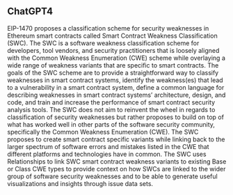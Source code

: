 ## ChatGPT4

EIP-1470 proposes a classification scheme for security weaknesses in Ethereum smart contracts called Smart Contract Weakness Classification (SWC). The SWC is a software weakness classification scheme for developers, tool vendors, and security practitioners that is loosely aligned with the Common Weakness Enumeration (CWE) scheme while overlaying a wide range of weakness variants that are specific to smart contracts. The goals of the SWC scheme are to provide a straightforward way to classify weaknesses in smart contract systems, identify the weakness(es) that lead to a vulnerability in a smart contract system, define a common language for describing weaknesses in smart contract systems’ architecture, design, and code, and train and increase the performance of smart contract security analysis tools. The SWC does not aim to reinvent the wheel in regards to classification of security weaknesses but rather proposes to build on top of what has worked well in other parts of the software security community, specifically the Common Weakness Enumeration (CWE). The SWC proposes to create smart contract specific variants while linking back to the larger spectrum of software errors and mistakes listed in the CWE that different platforms and technologies have in common. The SWC uses Relationships to link SWC smart contract weakness variants to existing Base or Class CWE types to provide context on how SWCs are linked to the wider group of software security weaknesses and to be able to generate useful visualizations and insights through issue data sets.
